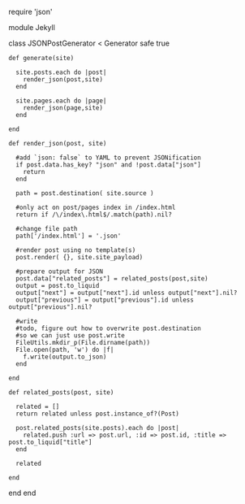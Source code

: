 require 'json' 

module Jekyll

  class JSONPostGenerator < Generator
    safe true

    def generate(site)

      site.posts.each do |post|
        render_json(post,site)    
      end

      site.pages.each do |page|
        render_json(page,site)    
      end

    end

    def render_json(post, site)

      #add `json: false` to YAML to prevent JSONification
      if post.data.has_key? "json" and !post.data["json"]
        return
      end

      path = post.destination( site.source )

      #only act on post/pages index in /index.html
      return if /\/index\.html$/.match(path).nil?

      #change file path
      path['/index.html'] = '.json'

      #render post using no template(s)
      post.render( {}, site.site_payload)

      #prepare output for JSON
      post.data["related_posts"] = related_posts(post,site)
      output = post.to_liquid
      output["next"] = output["next"].id unless output["next"].nil?
      output["previous"] = output["previous"].id unless output["previous"].nil?

      #write
      #todo, figure out how to overwrite post.destination 
      #so we can just use post.write
      FileUtils.mkdir_p(File.dirname(path))
      File.open(path, 'w') do |f|
        f.write(output.to_json)
      end

    end

    def related_posts(post, site)

      related = []
      return related unless post.instance_of?(Post)

      post.related_posts(site.posts).each do |post|
        related.push :url => post.url, :id => post.id, :title => post.to_liquid["title"]
      end

      related

    end
  end
end

